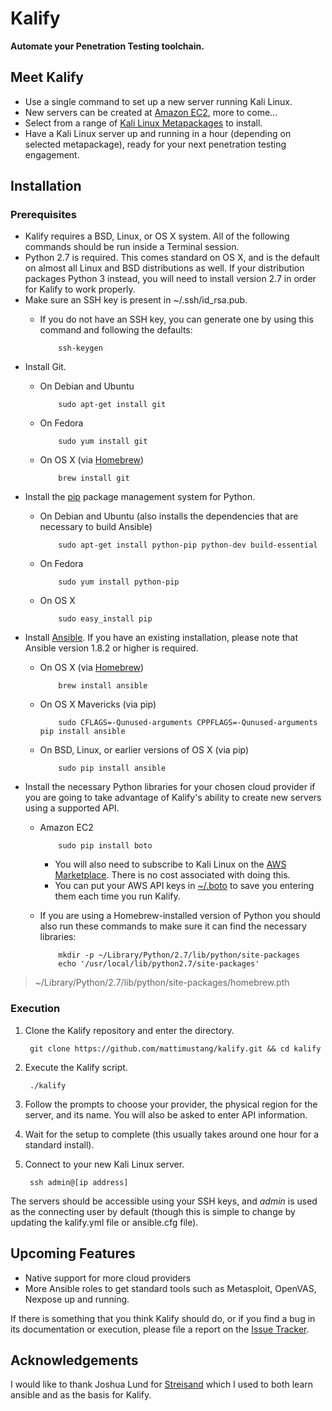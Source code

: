Kalify
======

**Automate your Penetration Testing toolchain.**

Meet Kalify
-----------
* Use a single command to set up a new server running Kali Linux.
* New servers can be created at [Amazon EC2](https://aws.amazon.com/ec2/), more
  to come...
* Select from a range of [Kali Linux
  Metapackages](https://www.kali.org/news/kali-linux-metapackages/) to install.
* Have a Kali Linux server up and running in a hour (depending on selected
  metapackage), ready for your next penetration testing engagement.

Installation
------------

### Prerequisites ###
* Kalify requires a BSD, Linux, or OS X system. All of the following
  commands should be run inside a Terminal session.
* Python 2.7 is required. This comes standard on OS X, and is the default on
  almost all Linux and BSD distributions as well. If your distribution packages
Python 3 instead, you will need to install version 2.7 in order for Kalify
to work properly.
* Make sure an SSH key is present in ~/.ssh/id\_rsa.pub.
  * If you do not have an SSH key, you can generate one by using this command
    and following the defaults:

            ssh-keygen
* Install Git.
  * On Debian and Ubuntu

            sudo apt-get install git
  * On Fedora

            sudo yum install git
  * On OS X (via [Homebrew](http://brew.sh/))

            brew install git
* Install the [pip](https://pip.pypa.io/en/latest/) package management system
  for Python.
  * On Debian and Ubuntu (also installs the dependencies that are necessary to
    build Ansible)

            sudo apt-get install python-pip python-dev build-essential
  * On Fedora

            sudo yum install python-pip
  * On OS X

            sudo easy_install pip
* Install [Ansible](http://www.ansible.com/home). If you have an existing
  installation, please note that Ansible version 1.8.2 or higher is required.
  * On OS X (via [Homebrew](http://brew.sh/))

            brew install ansible
  * On OS X Mavericks (via pip)

            sudo CFLAGS=-Qunused-arguments CPPFLAGS=-Qunused-arguments pip install ansible
  * On BSD, Linux, or earlier versions of OS X (via pip)

            sudo pip install ansible
* Install the necessary Python libraries for your chosen cloud provider if you
  are going to take advantage of Kalify's ability to create new servers
  using a supported API.
  * Amazon EC2

            sudo pip install boto
    * You will also need to subscribe to Kali Linux on the [AWS
      Marketplace](https://aws.amazon.com/marketplace/pp/B00HW50E0M). There is
      no cost associated with doing this.
    * You can put your AWS API keys in
      [~/.boto](http://boto.readthedocs.org/en/latest/boto_config_tut.html) to
      save you entering them each time you run Kalify.
  * If you are using a Homebrew-installed version of Python you should also run
    these commands to make sure it can find the necessary libraries:

            mkdir -p ~/Library/Python/2.7/lib/python/site-packages
            echo '/usr/local/lib/python2.7/site-packages'
> ~/Library/Python/2.7/lib/python/site-packages/homebrew.pth

### Execution ###
1. Clone the Kalify repository and enter the directory.

        git clone https://github.com/mattimustang/kalify.git && cd kalify
2. Execute the Kalify script.

        ./kalify
3. Follow the prompts to choose your provider, the physical region for the
   server, and its name. You will also be asked to enter API information.
4. Wait for the setup to complete (this usually takes around one hour for
   a standard install).
5. Connect to your new Kali Linux server.

        ssh admin@[ip address]

The servers should be accessible using your SSH keys, and *admin* is used as the
connecting user by default (though this is simple to change by updating the
kalify.yml file or ansible.cfg file).

Upcoming Features
-----------------
* Native support for more cloud providers
* More Ansible roles to get standard tools such as Metasploit, OpenVAS, Nexpose
up and running.

If there is something that you think Kalify should do, or if you find a bug
in its documentation or execution, please file a report on the [Issue
Tracker](https://github.com/mattimustang/kalify/issues).

Acknowledgements
----------------
I would like to thank Joshua Lund for 
[Streisand](https://github.com/jlund/streisand) which I used to both learn
ansible and as the basis for Kalify.
